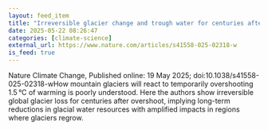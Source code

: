 ```yaml
---
layout: feed_item
title: "Irreversible glacier change and trough water for centuries after overshooting 1.5 °C"
date: 2025-05-22 08:26:47
categories: [climate-science]
external_url: https://www.nature.com/articles/s41558-025-02318-w
is_feed: true
---
```


Nature Climate Change, Published online: 19 May 2025; doi:10.1038/s41558-025-02318-wHow mountain glaciers will react to temporarily overshooting 1.5 °C of warming is poorly understood. Here the authors show irreversible global glacier loss for centuries after overshoot, implying long-term reductions in glacial water resources with amplified impacts in regions where glaciers regrow.
